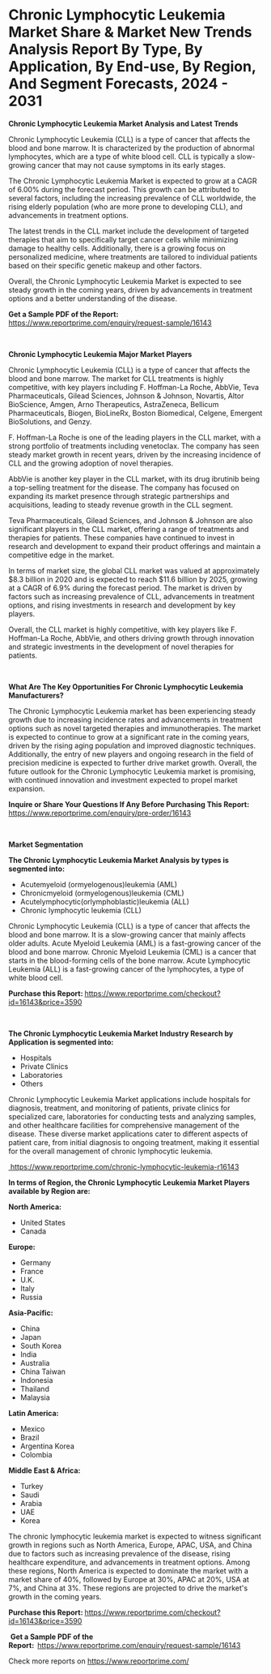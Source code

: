 <p><h1>Chronic Lymphocytic Leukemia Market Share & Market New Trends Analysis Report By Type, By Application, By End-use, By Region, And Segment Forecasts, 2024 - 2031</h1></p><p><strong>Chronic Lymphocytic Leukemia Market Analysis and Latest Trends</strong></p>
<p><p>Chronic Lymphocytic Leukemia (CLL) is a type of cancer that affects the blood and bone marrow. It is characterized by the production of abnormal lymphocytes, which are a type of white blood cell. CLL is typically a slow-growing cancer that may not cause symptoms in its early stages.</p><p>The Chronic Lymphocytic Leukemia Market is expected to grow at a CAGR of 6.00% during the forecast period. This growth can be attributed to several factors, including the increasing prevalence of CLL worldwide, the rising elderly population (who are more prone to developing CLL), and advancements in treatment options.</p><p>The latest trends in the CLL market include the development of targeted therapies that aim to specifically target cancer cells while minimizing damage to healthy cells. Additionally, there is a growing focus on personalized medicine, where treatments are tailored to individual patients based on their specific genetic makeup and other factors.</p><p>Overall, the Chronic Lymphocytic Leukemia Market is expected to see steady growth in the coming years, driven by advancements in treatment options and a better understanding of the disease.</p></p>
<p><strong>Get a Sample PDF of the Report:&nbsp;</strong> <a href="https://www.reportprime.com/enquiry/request-sample/16143">https://www.reportprime.com/enquiry/request-sample/16143</a></p>
<p>&nbsp;</p>
<p><strong>Chronic Lymphocytic Leukemia Major Market Players</strong></p>
<p><p>Chronic Lymphocytic Leukemia (CLL) is a type of cancer that affects the blood and bone marrow. The market for CLL treatments is highly competitive, with key players including F. Hoffman-La Roche, AbbVie, Teva Pharmaceuticals, Gilead Sciences, Johnson & Johnson, Novartis, Altor BioScience, Amgen, Arno Therapeutics, AstraZeneca, Bellicum Pharmaceuticals, Biogen, BioLineRx, Boston Biomedical, Celgene, Emergent BioSolutions, and Genzy.</p><p>F. Hoffman-La Roche is one of the leading players in the CLL market, with a strong portfolio of treatments including venetoclax. The company has seen steady market growth in recent years, driven by the increasing incidence of CLL and the growing adoption of novel therapies.</p><p>AbbVie is another key player in the CLL market, with its drug ibrutinib being a top-selling treatment for the disease. The company has focused on expanding its market presence through strategic partnerships and acquisitions, leading to steady revenue growth in the CLL segment.</p><p>Teva Pharmaceuticals, Gilead Sciences, and Johnson & Johnson are also significant players in the CLL market, offering a range of treatments and therapies for patients. These companies have continued to invest in research and development to expand their product offerings and maintain a competitive edge in the market.</p><p>In terms of market size, the global CLL market was valued at approximately $8.3 billion in 2020 and is expected to reach $11.6 billion by 2025, growing at a CAGR of 6.9% during the forecast period. The market is driven by factors such as increasing prevalence of CLL, advancements in treatment options, and rising investments in research and development by key players.</p><p>Overall, the CLL market is highly competitive, with key players like F. Hoffman-La Roche, AbbVie, and others driving growth through innovation and strategic investments in the development of novel therapies for patients.</p></p>
<p>&nbsp;</p>
<p><strong>What Are The Key Opportunities For Chronic Lymphocytic Leukemia Manufacturers?</strong></p>
<p><p>The Chronic Lymphocytic Leukemia market has been experiencing steady growth due to increasing incidence rates and advancements in treatment options such as novel targeted therapies and immunotherapies. The market is expected to continue to grow at a significant rate in the coming years, driven by the rising aging population and improved diagnostic techniques. Additionally, the entry of new players and ongoing research in the field of precision medicine is expected to further drive market growth. Overall, the future outlook for the Chronic Lymphocytic Leukemia market is promising, with continued innovation and investment expected to propel market expansion.</p></p>
<p><strong>Inquire or Share Your Questions If Any Before Purchasing This Report:</strong> <a href="https://www.reportprime.com/enquiry/pre-order/16143">https://www.reportprime.com/enquiry/pre-order/16143</a></p>
<p>&nbsp;</p>
<p><strong>Market Segmentation</strong></p>
<p><strong>The Chronic Lymphocytic Leukemia Market Analysis by types is segmented into:</strong></p>
<p><ul><li>Acutemyeloid (ormyelogenous)leukemia (AML)</li><li>Chronicmyeloid (ormyelogenous)leukemia (CML)</li><li>Acutelymphocytic(orlymphoblastic)leukemia (ALL)</li><li>Chronic lymphocytic leukemia (CLL)</li></ul></p>
<p><p>Chronic Lymphocytic Leukemia (CLL) is a type of cancer that affects the blood and bone marrow. It is a slow-growing cancer that mainly affects older adults. Acute Myeloid Leukemia (AML) is a fast-growing cancer of the blood and bone marrow. Chronic Myeloid Leukemia (CML) is a cancer that starts in the blood-forming cells of the bone marrow. Acute Lymphocytic Leukemia (ALL) is a fast-growing cancer of the lymphocytes, a type of white blood cell.</p></p>
<p><strong>Purchase this Report:&nbsp;</strong><a href="https://www.reportprime.com/checkout?id=16143&price=3590">https://www.reportprime.com/checkout?id=16143&price=3590</a></p>
<p>&nbsp;</p>
<p><strong>The Chronic Lymphocytic Leukemia Market Industry Research by Application is segmented into:</strong></p>
<p><ul><li>Hospitals</li><li>Private Clinics</li><li>Laboratories</li><li>Others</li></ul></p>
<p><p>Chronic Lymphocytic Leukemia Market applications include hospitals for diagnosis, treatment, and monitoring of patients, private clinics for specialized care, laboratories for conducting tests and analyzing samples, and other healthcare facilities for comprehensive management of the disease. These diverse market applications cater to different aspects of patient care, from initial diagnosis to ongoing treatment, making it essential for the overall management of chronic lymphocytic leukemia.</p></p>
<p><a href="https://www.reportprime.com/chronic-lymphocytic-leukemia-r16143">&nbsp;https://www.reportprime.com/chronic-lymphocytic-leukemia-r16143</a></p>
<p><strong>In terms of Region, the Chronic Lymphocytic Leukemia Market Players available by Region are:</strong></p>
<p>
    <p> <strong> North America: </strong>
        <ul>
            <li>United States</li>
            <li>Canada</li>
        </ul>
        </p> 
    <p> <strong> Europe: </strong>
        <ul>
            <li>Germany</li>
            <li>France</li>
            <li>U.K.</li>
            <li>Italy</li>
            <li>Russia</li>
        </ul>
        </p> 
    <p> <strong> Asia-Pacific: </strong>
        <ul>
            <li>China</li>
            <li>Japan</li>
            <li>South Korea</li>
            <li>India</li>
            <li>Australia</li>
            <li>China Taiwan</li>
            <li>Indonesia</li>
            <li>Thailand</li>
            <li>Malaysia</li>
        </ul>
        </p> 
    <p> <strong> Latin America: </strong>
        <ul>
            <li>Mexico</li>
            <li>Brazil</li>
            <li>Argentina Korea</li>
            <li>Colombia</li>
        </ul>
        </p> 
    <p> <strong> Middle East & Africa: </strong>
        <ul>
            <li>Turkey</li>
            <li>Saudi</li>
            <li>Arabia</li>
            <li>UAE</li>
            <li>Korea</li>
        </ul>
    </p>
    </p>
<p><p>The chronic lymphocytic leukemia market is expected to witness significant growth in regions such as North America, Europe, APAC, USA, and China due to factors such as increasing prevalence of the disease, rising healthcare expenditure, and advancements in treatment options. Among these regions, North America is expected to dominate the market with a market share of 40%, followed by Europe at 30%, APAC at 20%, USA at 7%, and China at 3%. These regions are projected to drive the market's growth in the coming years.</p></p>
<p><strong>Purchase this Report: </strong><a href="https://www.reportprime.com/checkout?id=16143&price=3590">https://www.reportprime.com/checkout?id=16143&price=3590</a></p>
<p>&nbsp;<strong>Get a Sample PDF of the Report:&nbsp;&nbsp;</strong><a href="https://www.reportprime.com/enquiry/request-sample/16143">https://www.reportprime.com/enquiry/request-sample/16143</a></p>
<p><strong></strong></p>
<p>Check more reports on <a href="https://www.reportprime.com/">https://www.reportprime.com/</a></p>